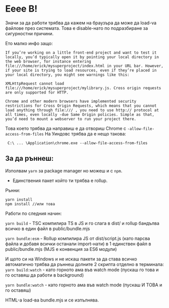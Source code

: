 # Eeee B!

Значи за да работи трябва да кажем на браузъра да може да load-va файлове през системата. Това е disable-нато по подразбиране за сигурностни причини.

Ето малко инфо защо:

```
If you’re working on a little front-end project and want to test it locally, you’d typically open it by pointing your local directory in the web browser, for instance entering file:///home/erick/mysuperproject/index.html in your URL bar. However, if your site is trying to load resources, even if they’re placed in your local directory, you might see warnings like this:

XMLHttpRequest cannot load file:///home/erick/mysuperproject/mylibrary.js. Cross origin requests are only supported for HTTP.

Chrome and other modern browsers have implemented security restrictions for Cross Origin Requests, which means that you cannot load anything through file:/// , you need to use http:// protocol at all times, even locally -due Same Origin policies. Simple as that, you’d need to mount a webserver to run your project there.

```

Това което трябва да направиш е да отвориш Chrome с `-allow-file-access-from-files`
На Уиндовс трябва да е нещо такова:

```
 C:\ ... \Application\chrome.exe --allow-file-access-from-files
```

## За да ръннеш:

Изполвам `yarn` за package manager но можеш и с `npm`.

- Единствения пакет който ти трябва е rollup.

Рънни:

```
yarn install
npm install //или това
```

Работи по следния начин:

`yarn build` - TSC компилира TS в JS и го слага в dist/ и rollup бандълва всичко в един файл в public/bundle.mjs

`yarn bundle:esm` - Rollup компилира JS от dist/script.js (като парсва файла и добавя всички останали import-нати) в 1 единствен файл в public/bundle.mjs (MJS е конвенция за ES6 модули)

И щото си на Windows и не искаш пакети за да става всичко автоматично трябва да ръннеш долните 2 скрипта отделно в терминала:
`yarn build:watch` - като горното ама във watch mode (пускаш го това и го оставяш да работи в background)

`yarn bundle:watch` - като горното ама във watch mode (пускаш И ТОВА и го оставяш)

HTML-а load-ва bundle.mjs и се изпълнява.

